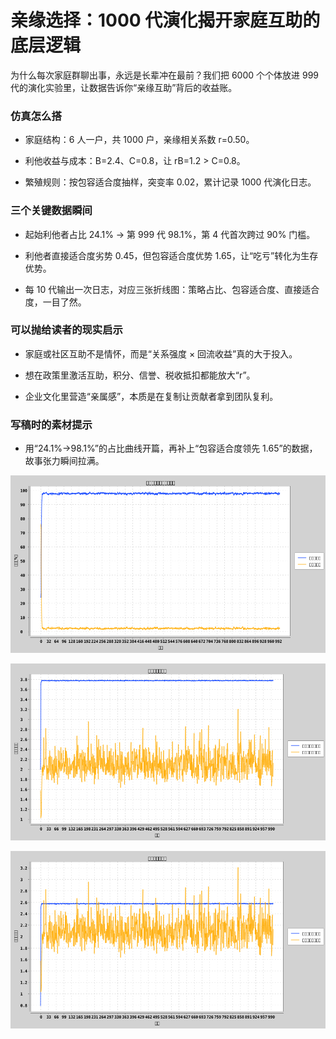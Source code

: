 # 亲缘选择：1000 代演化揭开家庭互助的底层逻辑

为什么每次家庭群聊出事，永远是长辈冲在最前？我们把 6000 个个体放进 999 代的演化实验里，让数据告诉你“亲缘互助”背后的收益账。

### 仿真怎么搭

- 家庭结构：6 人一户，共 1000 户，亲缘相关系数 r=0.50。

- 利他收益与成本：B=2.4、C=0.8，让 rB=1.2 > C=0.8。

- 繁殖规则：按包容适合度抽样，突变率 0.02，累计记录 1000 代演化日志。

### 三个关键数据瞬间

- 起始利他者占比 24.1% → 第 999 代 98.1%，第 4 代首次跨过 90% 门槛。

- 利他者直接适合度劣势 0.45，但包容适合度优势 1.65，让“吃亏”转化为生存优势。

- 每 10 代输出一次日志，对应三张折线图：策略占比、包容适合度、直接适合度，一目了然。

### 可以抛给读者的现实启示

- 家庭或社区互助不是情怀，而是“关系强度 × 回流收益”真的大于投入。

- 想在政策里激活互助，积分、信誉、税收抵扣都能放大“r”。

- 企业文化里营造“亲属感”，本质是在复制让贡献者拿到团队复利。

### 写稿时的素材提示

- 用“24.1%→98.1%”的占比曲线开篇，再补上“包容适合度领先 1.65”的数据，故事张力瞬间拉满。

![利他者与自私者占比变化](assets/kin-selection/strategy-share.png)

![包容适合度对比](assets/kin-selection/inclusive-fitness.png)

![直接适合度对比](assets/kin-selection/direct-fitness.png)

